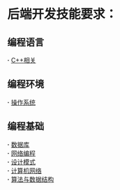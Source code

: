 # 后端开发技能要求：
## 编程语言  
**·** [C++相关](https://github.com/LuciferLau/Skills/blob/master/C%2B%2B%E7%9B%B8%E5%85%B3.md)  
## 编程环境  
**·** [操作系统]()  
## 编程基础
**·** [数据库]()  
**·** [网络编程]()  
**·** [设计模式]()  
**·** [计算机网络]()  
**·** [算法与数据结构]()  
